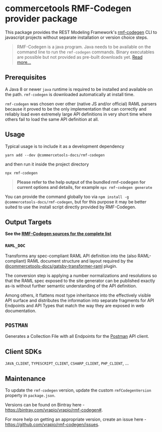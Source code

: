 # commercetools RMF-Codegen provider package

This package provides the REST Modeling Framework's [rmf-codegen](https://github.com/commercetools/rmf-codegen) CLI to javascript projects without separate installation or version choice steps.

> RMF-Codegen is a java program. Java needs to be available on the command line to run the `rmf-codegen` commands.
> Binary executables are possible but not provided as pre-built downloads yet. [Read more...](https://github.com/commercetools/rmf-codegen#build-a-native-executable-with-graalvm)

## Prerequisites

A Java 8 or newer `java` runtime is required to be installed and available on the path. `rmf-codegen` is downloaded automatically at install time.

`rmf-codegen` was chosen over other (native JS and/or official) RAML parsers because it proved to be the only implementation that can correctly and reliably load even extremely large API definitions in very short time where others fail to load the same API definition at all.

## Usage

Typical usage is to include it as a development dependency

`yarn add --dev @commercetools-docs/rmf-codegen`

and then run it inside the project directory

`npx rmf-codegen`

> **Please refer to the help output of the bundled rmf-codegen for current options and details, for example `npx rmf-codegen generate`**

You can provide the command globally too via `npm install -g @commercetools-docs/rmf-codegen`, but for this purpose it may be better suited to use the install script directly provided by RMF-Codegen.

## Output Targets

**See the [RMF-Codegen sources for the complete list](https://github.com/commercetools/rmf-codegen/blob/master/tools/cli-application/src/main/kotlin/io/vrap/rmf/codegen/cli/GenerateSubcommand.kt#L47)**

### `RAML_DOC`

Transforms any spec-compliant RAML API definition into the (also RAML-compliant) RAML document structure and layout required by the [@commercetools-docs/gatsby-transformer-raml](../gatsby-transformer-raml) plugin.

The conversion step is applying a number normalizations and resolutions so that the RAML spec exposed to the site generator can be published exactly as-is without further semantic understanding of the API definition.

Among others, it flattens most type inheritance into the effectively visible API surface and distributes the information into separate fragments for API Endpoints and API Types that match the way they are exposed in web documentation.

## `POSTMAN`

Generates a Collection File with all Endpoints for the [Postman](https://www.postman.com/product/api-client/) API client.

## Client SDKs

`JAVA_CLIENT`, `TYPESCRIPT_CLIENT`, `CSHARP_CLIENT`, `PHP_CLIENT`, ...

## Maintenance

To update the `rmf-codegen` version, update the custom `rmfCodegenVersion` property in `package.json`.

Versions can be found on Bintray here - https://bintray.com/vrapio/vrapio/rmf-codegen#.

For more help on getting an appropriate version, create an issue here - https://github.com/vrapio/rmf-codegen/issues.
